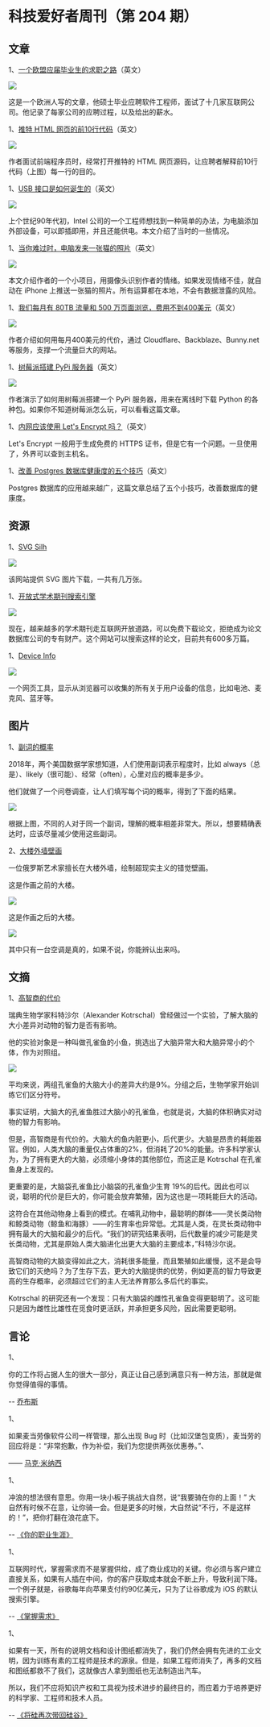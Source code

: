 # 科技爱好者周刊（第 204 期）

## 文章

1、[一个欧盟应届毕业生的求职之路](https://ludoro.github.io/blog/career/2022/02/14/newgrad.html)（英文）

![](https://cdn.beekka.com/blogimg/asset/202202/bg2022022017.webp)

这是一个欧洲人写的文章，他硕士毕业应聘软件工程师，面试了十几家互联网公司。他记录了每家公司的应聘过程，以及给出的薪水。

1、[推特 HTML 网页的前10行代码](https://css-tricks.com/explain-the-first-10-lines-of-twitter-source-code/)（英文） 

![](https://cdn.beekka.com/blogimg/asset/202202/bg2022022601.webp)

作者面试前端程序员时，经常打开推特的 HTML 网页源码，让应聘者解释前10行代码（上图）每一行的目的。

1、[USB 接口是如何诞生的](https://spectrum.ieee.org/how-usb-came-to-be)（英文）

![](https://cdn.beekka.com/blogimg/asset/202202/bg2022022302.webp)

上个世纪90年代初，Intel 公司的一个工程师想找到一种简单的办法，为电脑添加外部设备，可以即插即用，并且还能供电。本文介绍了当时的一些情况。

1、[当你难过时，电脑发来一张猫的照片](https://healeycodes.com/when-im-sad-my-computer-sends-me-a-cat)（英文）

![](https://cdn.beekka.com/blogimg/asset/202202/bg2022022303.webp)

本文介绍作者的一个小项目，用摄像头识别作者的情绪。如果发现情绪不佳，就自动在 iPhone 上推送一张猫的照片。所有运算都在本地，不会有数据泄露的风险。

1、[我们每月有 80TB 流量和 500 万页面浏览，费用不到400美元](https://blog.polyhaven.com/how-we-handle-80tb-and-5m-page-views-a-month-for-under-400/)（英文）

![](https://cdn.beekka.com/blogimg/asset/202201/bg2022010704.webp)

作者介绍如何用每月400美元的代价，通过 Cloudflare、Backblaze、Bunny.net 等服务，支撑一个流量巨大的网站。

1、[树莓派搭建 PyPi 服务器](https://vuyisile.com/pypi-in-a-box-using-a-raspberry-pi-as-a-portable-pypi-server/)（英文）

![](https://cdn.beekka.com/blogimg/asset/202202/bg2022022510.webp)

作者演示了如何用树莓派搭建一个 PyPi 服务器，用来在离线时下载 Python 的各种包。如果你不知道树莓派怎么玩，可以看看这篇文章。

1、[内网应该使用 Let's Encrypt 吗？](https://shkspr.mobi/blog/2022/01/should-you-use-lets-encrypt-for-internal-hostnames/)（英文）

Let's Encrypt 一般用于生成免费的 HTTPS 证书，但是它有一个问题。一旦使用了，外界可以查到主机名。

1、[改善 Postgres 数据库健康度的五个技巧](https://blog.crunchydata.com/blog/five-tips-for-a-healthier-postgres-database-in-the-new-year)（英文）

Postgres 数据库的应用越来越广，这篇文章总结了五个小技巧，改善数据库的健康度。

## 资源

1、[SVG Silh](https://svgsilh.com/)

![](https://cdn.beekka.com/blogimg/asset/202111/bg2021113001.webp)

该网站提供 SVG 图片下载，一共有几万张。

1、[开放式学术期刊搜索引擎](https://doaj.org/)

![](https://cdn.beekka.com/blogimg/asset/202108/bg2021082404.jpg)

现在，越来越多的学术期刊走互联网开放道路，可以免费下载论文，拒绝成为论文数据库公司的专有财产。这个网站可以搜索这样的论文，目前共有600多万篇。

1、[Device Info](https://www.deviceinfo.me/)

![](https://cdn.beekka.com/blogimg/asset/202109/bg2021092001.jpg)

一个网页工具，显示从浏览器可以收集的所有关于用户设备的信息，比如电池、麦克风、蓝牙等。

## 图片

1、[副词的概率](https://www.thediff.co/p/facial-recognition-as-a-pareto-technology)

2018年，两个美国数据学家想知道，人们使用副词表示程度时，比如 always（总是）、likely（很可能）、经常（often），心里对应的概率是多少。

他们就做了一个问卷调查，让人们填写每个词的概率，得到了下面的结果。

![](https://cdn.beekka.com/blogimg/asset/202201/bg2022011205.webp)

根据上图，不同的人对于同一个副词，理解的概率相差非常大。所以，想要精确表达时，应该尽量减少使用这些副词。

2、[大楼外墙壁画](https://www.odditycentral.com/art/russian-street-artist-creates-hyperrealistic-murals.html)

一位俄罗斯艺术家擅长在大楼外墙，绘制超现实主义的错觉壁画。

这是作画之前的大楼。

![](https://cdn.beekka.com/blogimg/asset/202201/bg2022011313.webp)

这是作画之后的大楼。

![](https://cdn.beekka.com/blogimg/asset/202201/bg2022011314.webp)

其中只有一台空调是真的，如果不说，你能辨认出来吗。

## 文摘

1、[高智商的代价](https://www.nationalgeographic.com/science/article/scientists-breed-smarter-fish-but-reveal-the-costs-of-big-brains)

瑞典生物学家科特沙尔（Alexander Kotrschal）曾经做过一个实验，了解大脑的大小差异对动物的智力是否有影响。

他的实验对象是一种叫做孔雀鱼的小鱼，挑选出了大脑异常大和大脑异常小的个体，作为对照组。

![](https://cdn.beekka.com/blogimg/asset/202201/bg2022010212.webp)

平均来说，两组孔雀鱼的大脑大小的差异大约是9%。分组之后，生物学家开始训练它们区分符号。

事实证明，大脑大的孔雀鱼胜过大脑小的孔雀鱼，也就是说，大脑的体积确实对动物的智力有影响。

但是，高智商是有代价的。大脑大的鱼内脏更小，后代更少。大脑是昂贵的耗能器官。例如，人类大脑的重量仅占体重的2%，但消耗了20%的能量。许多科学家认为，为了拥有更大的大脑，必须缩小身体的其他部位，而这正是 Kotrschal 在孔雀鱼身上发现的。

更重要的是，大脑袋孔雀鱼比小脑袋的孔雀鱼少生育 19%的后代。因此也可以说，聪明的代价是巨大的，你可能会放弃繁殖，因为这也是一项耗能巨大的活动。

这符合在其他动物身上看到的模式。在哺乳动物中，最聪明的群体——灵长类动物和鲸类动物（鲸鱼和海豚）——的生育率也异常低。尤其是人类，在灵长类动物中拥有最大的大脑和最少的后代。“我们的研究结果表明，后代数量的减少可能是灵长类动物，尤其是原始人类大脑进化出更大大脑的主要成本，”科特沙尔说。

高智商动物的大脑变得如此之大，消耗很多能量，而且繁殖如此缓慢，这不是会导致它们的灭绝吗？为了生存下去，更大的大脑提供的优势，例如更高的智力导致更高的生存概率，必须超过它们的主人无法养育那么多后代的事实。

Kotrschal 的研究还有一个发现：只有大脑袋的雌性孔雀鱼变得更聪明了。这可能只是因为雌性比雄性在觅食时更活跃，并承担更多风险，因此需要更聪明。

## 言论

1、

你的工作将占据人生的很大一部分，真正让自己感到满意只有一种方法，那就是做你觉得值得的事情。

-- [乔布斯](https://www.brainyquote.com/quotes/steve_jobs_416859)

1、

如果麦当劳像软件公司一样管理，那么出现 Bug 时（比如汉堡包变质），麦当劳的回应将是：“非常抱歉，作为补偿，我们为您提供两张优惠券。”、

—— [马克·米纳西](https://bitfieldconsulting.com/golang/career)

1、

冲浪的想法很有意思。你用一块小板子挑战大自然，说“我要骑在你的上面！” 大自然有时候不在意，让你骑一会。但是更多的时候，大自然说“不行，不是这样的！”，把你打翻在浪花底下。

-- [《你的职业生涯》](https://bitfieldconsulting.com/golang/career)

1、

互联网时代，掌握需求而不是掌握供给，成了商业成功的关键。你必须与客户建立直接关系，如果有人插在中间，你的客户获取成本就会不断上升，导致利润下降。一个例子就是，谷歌每年向苹果支付约90亿美元，只为了让谷歌成为 iOS 的默认搜索引擎。

-- [《掌握需求》](https://florentcrivello.com/index.php/2018/10/22/own-the-demand/)

1、

如果有一天，所有的说明文档和设计图纸都消失了，我们仍然会拥有先进的工业文明，因为训练有素的工程师是技术的源泉。但是，如果工程师消失了，再多的文档和图纸都救不了我们，这就像古人拿到图纸也无法制造出汽车。

所以，我们不应将知识产权和工具视为技术进步的最终目的，而应着力于培养更好的科学家、工程师和技术人员。

-- [《将硅再次带回硅谷》](https://future.a16z.com/the-silicon-in-silicon-valley-again/)